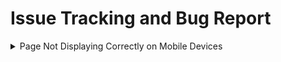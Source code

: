 # Issue Tracking and Bug Report
<details><summary> Page Not Displaying Correctly on Mobile Devices  </summary>

> Issue ID: #1234  
> Severity: Medium  
> Priority: High  

### Description  
The error message is not come out as expected.

### Steps to Reproduce  
1. Replace the test data for GetPromotionTransaction: operatorId = "123!@#"
2. Execute debug tests on GetPromotionTransaction function.
  
### Expected Behavior
Error message "Operator not found!" will be shown.

### Actual Behavior
Error message "Common exception" was shown.

### Environment  
Branch: develop  
  
### Additional Information  
This issue is not present on desktop browsers.  
The issue started occurring after the recent deployment of version 2.1.0.    
  
### Screenshots  
*`Attach relevant screenshots or images that demonstrate the issue.`*
<img src=".\bug-screenshot\Screenshot 2023-06-08 113230.png">
  
</details>
